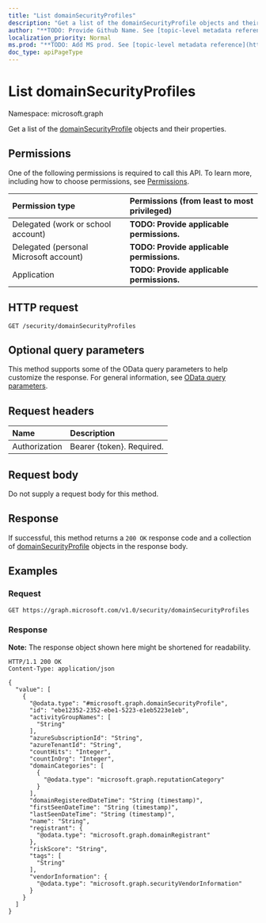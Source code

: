 ```yaml
---
title: "List domainSecurityProfiles"
description: "Get a list of the domainSecurityProfile objects and their properties."
author: "**TODO: Provide Github Name. See [topic-level metadata reference](https://msgo.azurewebsites.net/add/document/guidelines/metadata.html#topic-level-metadata)**"
localization_priority: Normal
ms.prod: "**TODO: Add MS prod. See [topic-level metadata reference](https://msgo.azurewebsites.net/add/document/guidelines/metadata.html#topic-level-metadata)**"
doc_type: apiPageType
---
```


# List domainSecurityProfiles
Namespace: microsoft.graph



Get a list of the [domainSecurityProfile](../resources/domainsecurityprofile.md) objects and their properties.

## Permissions
One of the following permissions is required to call this API. To learn more, including how to choose permissions, see [Permissions](/graph/permissions-reference).

|Permission type|Permissions (from least to most privileged)|
|:---|:---|
|Delegated (work or school account)|**TODO: Provide applicable permissions.**|
|Delegated (personal Microsoft account)|**TODO: Provide applicable permissions.**|
|Application|**TODO: Provide applicable permissions.**|

## HTTP request

<!-- {
  "blockType": "ignored"
}
-->
``` http
GET /security/domainSecurityProfiles
```

## Optional query parameters
This method supports some of the OData query parameters to help customize the response. For general information, see [OData query parameters](/graph/query-parameters).

## Request headers
|Name|Description|
|:---|:---|
|Authorization|Bearer {token}. Required.|

## Request body
Do not supply a request body for this method.

## Response

If successful, this method returns a `200 OK` response code and a collection of [domainSecurityProfile](../resources/domainsecurityprofile.md) objects in the response body.

## Examples

### Request
<!-- {
  "blockType": "request",
  "name": "list_domainsecurityprofile"
}
-->
``` http
GET https://graph.microsoft.com/v1.0/security/domainSecurityProfiles
```


### Response
**Note:** The response object shown here might be shortened for readability.
<!-- {
  "blockType": "response",
  "truncated": true,
  "@odata.type": "Collection(microsoft.graph.domainSecurityProfile)"
}
-->
``` http
HTTP/1.1 200 OK
Content-Type: application/json

{
  "value": [
    {
      "@odata.type": "#microsoft.graph.domainSecurityProfile",
      "id": "ebe12352-2352-ebe1-5223-e1eb5223e1eb",
      "activityGroupNames": [
        "String"
      ],
      "azureSubscriptionId": "String",
      "azureTenantId": "String",
      "countHits": "Integer",
      "countInOrg": "Integer",
      "domainCategories": [
        {
          "@odata.type": "microsoft.graph.reputationCategory"
        }
      ],
      "domainRegisteredDateTime": "String (timestamp)",
      "firstSeenDateTime": "String (timestamp)",
      "lastSeenDateTime": "String (timestamp)",
      "name": "String",
      "registrant": {
        "@odata.type": "microsoft.graph.domainRegistrant"
      },
      "riskScore": "String",
      "tags": [
        "String"
      ],
      "vendorInformation": {
        "@odata.type": "microsoft.graph.securityVendorInformation"
      }
    }
  ]
}
```

